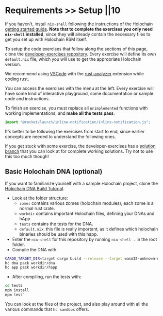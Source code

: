 # Requirements >> Setup ||10

If you haven't, install `nix-shell` following the instructions of the Holochain [getting started guide](https://developer.holochain.org/docs/install/). **Note that to complete the exercises you only need `nix-shell` installed**, since they will already contain the necessary files to get you set up with Holochain RSM itself.

To setup the code exercises that follow along the sections of this page, clone the [developer-exercises repository](https://github.com/holochain-gym/developer-exercises). Every exercise will define its own `default.nix` file, which you will use to get the appropriate Holochain version.

We recommend using [VSCode](https://code.visualstudio.com/) with the [rust-analyzer](https://rust-analyzer.github.io/) extension while coding rust.

You can access the exercises with the menu at the left. Every exercise will have some kind of interactive playground, some documentation or sample code and instructions.

To finish an exercise, you must replace all `unimplemented` functions with working implementations, and **make all the tests pass**.

```js script
import "@rocket/launch/inline-notification/inline-notification.js";
```

<inline-notification type="warning" title="Order of exercises">

It's better to be following the exercises from start to end, since earlier concepts are needed to understand the following ones.

</inline-notification>

<inline-notification type="tip" title="Solutions">

If you get stuck with some exercise, the developer-exercises has a [solution branch](https://github.com/holochain-gym/developer-exercises/tree/solution) that you can look at for complete working solutions. Try not to use this too much though!

</inline-notification>

## Basic Holochain DNA (optional)

If you want to familiarize yourself with a sample Holochain project, clone the [Holochain DNA Build Tutorial](https://github.com/holochain/holochain-dna-build-tutorial).

- Look at the folder structure:
  - `zomes` contains various zomes (holochain modules), each zome is a normal rust crate.
  - `workdir` contains important Holochain files, defining your DNAs and hApp.
  - `tests` contains the tests for the DNA.
  - `default.nix`: this file is really important, as it defines which holochain binaries should be used with this happ.
- Enter the `nix-shell` for this repository by running `nix-shell .` in the root folder.
- Compile the DNA with:

```bash
CARGO_TARGET_DIR=target cargo build --release --target wasm32-unknown-unknown
hc dna pack workdir/dna
hc app pack workdir/happ
```

- After compiling, run the tests with:

```bash
cd tests
npm install
npm test`
```

You can look at the files of the project, and also play around with all the various commands that `hc sandbox` offers.
